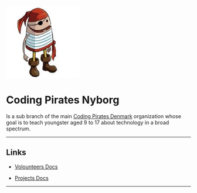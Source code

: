 ![logo](/img/coding_pirates_avatar.jpeg)

# Coding Pirates Nyborg

Is a sub branch of the main [Coding Pirates Denmark](https://codingpirates.dk/) organization whose goal is to teach youngster aged 9 to 17 about technology in a broad spectrum.

---

## Links

- [Volounteers Docs](/docs/volounteers.md)

- [Projects Docs](/docs/projects.md)

---
